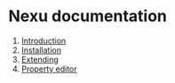 # Nexu documentation #

1. [Introduction](introduction.md "Introduction")
2. [Installation](installation.md)
3. [Extending](extending.md "Extending")
4. [Property editor](property-editor.md "Property Editor")
